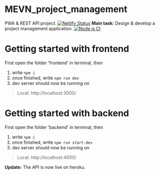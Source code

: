 # MEVN_project_management
PWA &amp; REST API project. 
[![Netlify Status](https://api.netlify.com/api/v1/badges/c332601d-caac-4285-8636-1be7bb08867e/deploy-status)](https://app.netlify.com/sites/traello/deploys)
**Main task:** 
Design &amp; develop a project management application. 
[![Node.js CI](https://github.com/ChristinaJancy/MEVN_project_management/actions/workflows/node.js.yml/badge.svg)](https://github.com/ChristinaJancy/MEVN_project_management/actions/workflows/node.js.yml)


# Getting started with frontend

First open the folder 'frontend' in terminal, then
1. write `npm i`
2. once finished, write `npm run dev`
3. dev server should now be running on
  > Local: http://localhost:3000/
 # Getting started with backend
First open the folder 'backend' in terminal, then
1. write `npm i`
2. once finished, write `npm run start-dev`
3. dev server should now be running on
  > Local: http://localhost:4000/

**Update:**
The API is now live on heroku. 
